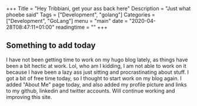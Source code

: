 +++
Title = "Hey Tribbiani, get your ass back here"
Description = "Just what phoebe said"
Tags = ["Development", "golang"]
Categories = ["Development", "GoLang"]
menu = "main"
date = "2020-04-28T08:47:11+01:00"
readingtime = ""
+++

## Something to add today

I have not been getting time to work on my hugo blog lately, as things have been a bit hectic at work. Lol, who am I kidding, I am not able to work on it because I have been a lazy ass just sitting and procrastinating about stuff. I got a bit of free time today, so I thought to start work on my blog again. I added "About Me" page today, and also added my profile picture and links to my github, linkedin and twitter accounts. Will continue working and improving this site.
